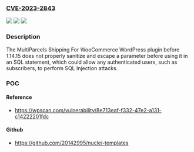 ### [CVE-2023-2843](https://cve.mitre.org/cgi-bin/cvename.cgi?name=CVE-2023-2843)
![](https://img.shields.io/static/v1?label=Product&message=MultiParcels%20Shipping%20For%20WooCommerce&color=blue)
![](https://img.shields.io/static/v1?label=Version&message=0%3C%201.14.15%20&color=brighgreen)
![](https://img.shields.io/static/v1?label=Vulnerability&message=CWE-89%20SQL%20Injection&color=brighgreen)

### Description

The MultiParcels Shipping For WooCommerce WordPress plugin before 1.14.15 does not properly sanitize and escape a parameter before using it in an SQL statement, which could allow any authenticated users, such as subscribers, to perform SQL Injection attacks.

### POC

#### Reference
- https://wpscan.com/vulnerability/8e713eaf-f332-47e2-a131-c14222201fdc

#### Github
- https://github.com/20142995/nuclei-templates

